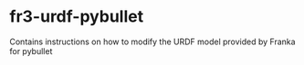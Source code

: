 # fr3-urdf-pybullet
Contains instructions on how to modify the URDF model provided by Franka for pybullet
